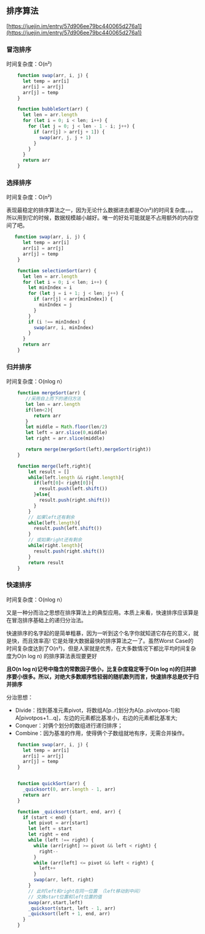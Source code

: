 ## 排序算法

[https://juejin.im/entry/57d906ee79bc440065d276a1](https://juejin.im/entry/57d906ee79bc440065d276a1)

### 冒泡排序

时间复杂度：O(n²)

```javascript
    function swap(arr, i, j) {
      let temp = arr[i]
      arr[i] = arr[j]
      arr[j] = temp
    }

    function bubbleSort(arr) {
      let len = arr.length
      for (let i = 0; i < len; i++) {
        for (let j = 0; j < len - 1 - i; j++) {
          if (arr[j] > arr[j + 1]) {
            swap(arr, j, j + 1)
          }
        }
      }
      return arr
    }
```  

### 选择排序

时间复杂度：O(n²)

表现最稳定的排序算法之一，因为无论什么数据进去都是O(n²)的时间复杂度。。。所以用到它的时候，数据规模越小越好。唯一的好处可能就是不占用额外的内存空间了吧。

```javascript
   function swap(arr, i, j) {
      let temp = arr[i]
      arr[i] = arr[j]
      arr[j] = temp
    }

    function selectionSort(arr) {
      let len = arr.length
      for (let i = 0; i < len; i++) {
        let minIndex = i
        for (let j = i + 1; j < len; j++) {
          if (arr[j] < arr[minIndex]) {
            minIndex = j
          }
        }
        if (i !== minIndex) {
          swap(arr, i, minIndex)
        }
      }
      return arr
    }

```            


### 归并排序

时间复杂度：O(nlog n）


```javascript
    function mergeSort(arr) { 
       //采用自上而下的递归方法
       let len = arr.length 
       if(len<2){
          return arr 
       }
       let middle = Math.floor(len/2)
       let left = arr.slice(0,middle)
       let right = arr.slice(middle)

       return merge(mergeSort(left),mergeSort(right))
    }

    function merge(left,right){
        let result = []
        while(left.length && right.length){
          if(left[0]< right[0]){
            result.push(left.shift())
          }else{
            result.push(right.shift())
          }
        }
        // 如果left还有剩余  
        while(left.length){
          result.push(left.shift())
        }
        // 或如果right还有剩余
        while(right.length){
          result.push(right.shift())
        }
        return result
    }
```           

### 快速排序


时间复杂度：O(nlog n）

又是一种分而治之思想在排序算法上的典型应用。本质上来看，快速排序应该算是在冒泡排序基础上的递归分治法。

快速排序的名字起的是简单粗暴，因为一听到这个名字你就知道它存在的意义，就是快，而且效率高! 它是处理大数据最快的排序算法之一了。虽然Worst Case的时间复杂度达到了O(n²)，但是人家就是优秀，在大多数情况下都比平均时间复杂度为O(n log n) 的排序算法表现要更好


**且O(n log n)记号中隐含的常数因子很小，比复杂度稳定等于O(n log n)的归并排序要小很多。所以，对绝大多数顺序性较弱的随机数列而言，快速排序总是优于归并排序**

分治思想：

* Divide：找到基准元素pivot，将数组A[p..r]划分为A[p..pivotpos-1]和A[pivotpos+1...q]，左边的元素都比基准小，右边的元素都比基准大;
* Conquer：对俩个划分的数组进行递归排序；
* Combine：因为基准的作用，使得俩个子数组就地有序，无需合并操作。



```javascript
    function swap(arr, i, j) {
      let temp = arr[i]
      arr[i] = arr[j]
      arr[j] = temp
    }


    function quickSort(arr) {
      _quicksort(0, arr.length - 1, arr)
      return arr
    }

    function _quicksort(start, end, arr) {
      if (start < end) {
        let pivot = arr[start]
        let left = start
        let right = end
        while (left !== right) {
          while (arr[right] >= pivot && left < right) {
            right--
          }
          while (arr[left] <= pivot && left < right) {
            left++
          }
          swap(arr, left, right)
        }
        // 此时left和right在同一位置 （left移动到中间）
        // 交换start位置和left位置的值
        swap(arr,start,left)
        _quicksort(start, left - 1, arr)
        _quicksort(left + 1, end, arr)
      }
    }
```    





















              



















